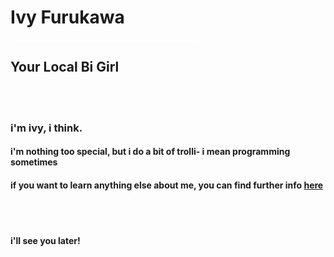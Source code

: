 <h1>Ivy Furukawa</h1>
<hr style="width:300px; background-color:white; border:none; height:2px">
<h2>Your Local Bi Girl</h2>
<br><br>
<h3>i'm ivy, i think.</h3>
<h4>i'm nothing too special, but i do a bit of trolli- i mean programming sometimes</h4>
<h4>if you want to learn anything else about me, you can find further info <a href="https://ivyfurukawa.ddns.net" target="_blank">here</a></h4>
<br><br>
<h4>i'll see you later!</h4>
